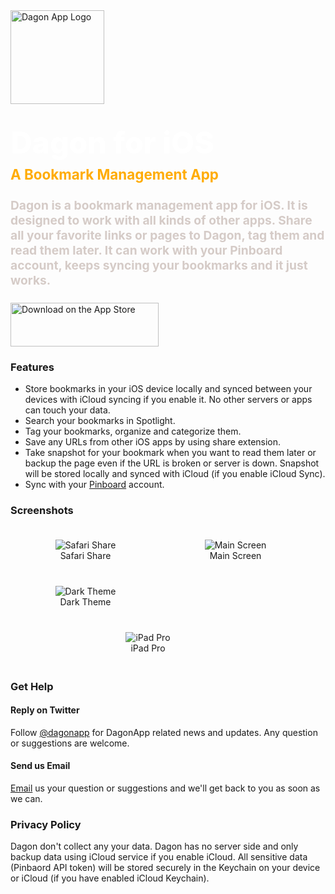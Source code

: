 <div>
    <div>
    <a href="https://dagonapp.wanyi.dev/images/DagonApp.svg">
        <img src="/images/DagonApp.svg" alt="Dagon App Logo" width="150px"/>
    </a>
    </div>
    <div style="color:#fff; font-weight: 800; font-size: 3rem; margin-top: 2rem">Dagon for iOS</div>
    <div style="color:#fff; font-weight: bold; font-size: 1.4rem; margin-top: 0.5rem; color: #FFAC05">A Bookmark Management App</div>
    <div style="color:#fff; font-weight: bold; font-size: 1.2rem; margin-top: 1.5rem; color: #D5CBC7">
        Dagon is a bookmark management app for iOS. It is designed to work with all kinds of other apps. Share all your favorite links or pages to Dagon, tag them and read them later. It can work with your Pinboard account, keeps syncing your bookmarks and it just works. 
    </div>
    <div style="margin-top: 1.5rem;">
        <a href="https://apps.apple.com/us/app/dagon-app/id1508281140"><img src="/images/appstore@2x.png" alt="Download on the App Store" width="237" height="70"></a>
    </div>
</div>

### Features

* Store bookmarks in your iOS device locally and synced between your devices with iCloud syncing if you enable it. No other servers or apps can touch your data.
* Search your bookmarks in Spotlight.
* Tag your bookmarks, organize and categorize them.
* Save any URLs from other iOS apps by using share extension.
* Take snapshot for your bookmark when you want to read them later or backup the page even if the URL is broken or server is down. Snapshot will be stored locally and synced with iCloud (if you enable iCloud Sync).
* Sync with your [Pinboard](https://pinboard.in) account.

### Screenshots

<div style="display: flex; flex-direction: row; justify-content: flex-start; flex-wrap: wrap;">
<figure style="width: 200px; margin: 20px; text-align: center;">
    <img src="/images/Safari.png" alt="Safari Share">
    <figcaption>Safari Share</figcaption>
</figure>

<figure style="width: 200px; margin: 20px; text-align: center;">
    <img src="/images/MainScreen.png" alt="Main Screen">
    <figcaption>Main Screen</figcaption>
</figure>

<figure style="width: 200px; margin: 20px; text-align: center;">
    <img src="/images/DarkTheme.png" alt="Dark Theme">
    <figcaption>Dark Theme</figcaption>
</figure>

<figure style="width: 400px; margin: 20px; text-align: center;">
    <img src="/images/iPadPro.png" alt="iPad Pro">
    <figcaption>iPad Pro</figcaption>
</figure>
</div>

### Get Help

#### Reply on Twitter
Follow [@dagonapp](https://twitter.com/DagonApp) for DagonApp related news and updates. Any question or suggestions are welcome.

#### Send us Email
[Email](mailto:dagon.wanyi.dev) us your question or suggestions and we'll get back to you as soon as we can.

### Privacy Policy

Dagon don't collect any your data. Dagon has no server side and only backup data using iCloud service if you enable iCloud. All sensitive data (Pinbaord API token) will be stored securely in the Keychain on your device or iCloud (if you have enabled iCloud Keychain).